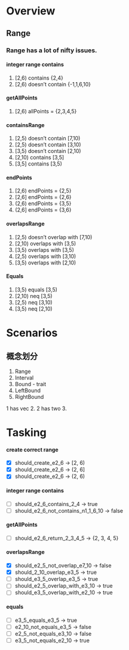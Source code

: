 # Overview

## Range

### Range has a lot of nifty issues.

#### integer range contains

1. [2,6) contains {2,4}
2. [2,6) doesn’t contain {-1,1,6,10}

#### getAllPoints

1. [2,6) allPoints = {2,3,4,5}

#### containsRange

1. [2,5) doesn’t contain [7,10)
2. [2,5) doesn’t contain [3,10)
3. [3,5) doesn’t contain [2,10)
4. [2,10) contains [3,5]
5. [3,5] contains [3,5)

#### endPoints

1. [2,6) endPoints = {2,5}
2. [2,6] endPoints = {2,6}
3. (2,6) endPoints = {3,5}
4. (2,6] endPoints = {3,6}

#### overlapsRange

1. [2,5) doesn’t overlap with [7,10)
2. [2,10) overlaps with [3,5)
3. [3,5) overlaps with [3,5)
4. [2,5) overlaps with [3,10)
5. [3,5) overlaps with [2,10)

#### Equals

1. [3,5) equals [3,5)
2. [2,10) neq [3,5)
3. [2,5) neq [3,10)
4. [3,5) neq [2,10)

# Scenarios

## 概念划分
1. Range
2. Interval
3. Bound - trait
4. LeftBound
5. RightBound

1 has vec 2. 2 has two 3.

# Tasking

#### create correct range
- [x] should_create_e2_6 -> [2, 6)
- [x] should_create_e2_6 -> (2, 6]
- [x] should_create_e2_6 -> (2, 6)

#### integer range contains
- [ ] should_e2_6_contains_2_4 -> true
- [ ] should_e2_6_not_contains_n1_1_6_10 -> false

#### getAllPoints
- [ ] should_e2_6_return_2_3_4_5 -> {2, 3, 4, 5}

#### overlapsRange

- [x] should_e2_5_not_overlap_e7_10 -> false
- [x] should_2_10_overlap_e3_5 -> true
- [ ] should_e3_5_overlap_e3_5 -> true
- [ ] should_e2_5_overlap_with_e3_10 -> true
- [ ] should_e3_5_overlap_with_e2_10 -> true

#### equals
- [ ] e3_5_equals_e3_5 -> true
- [ ] e2_10_not_equals_e3_5 -> false
- [ ] e2_5_not_equals_e3_10 -> false
- [ ] e3_5_not_equals_e2_10 -> true
